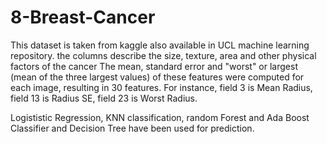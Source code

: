 # 8-Breast-Cancer
This dataset is taken from kaggle also available in UCL machine learning repository.
the columns describe the size, texture, area and other physical factors of the cancer
The mean, standard error and "worst" or largest (mean of the three
largest values) of these features were computed for each image,
resulting in 30 features. For instance, field 3 is Mean Radius, field
13 is Radius SE, field 23 is Worst Radius.

Logististic Regression, KNN classification, random Forest and Ada Boost Classifier and Decision Tree have been used for prediction.

